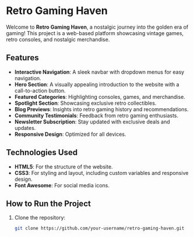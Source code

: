 # Retro Gaming Haven

Welcome to **Retro Gaming Haven**, a nostalgic journey into the golden era of gaming! This project is a web-based platform showcasing vintage games, retro consoles, and nostalgic merchandise.

## Features

- **Interactive Navigation**: A sleek navbar with dropdown menus for easy navigation.
- **Hero Section**: A visually appealing introduction to the website with a call-to-action button.
- **Featured Categories**: Highlighting consoles, games, and merchandise.
- **Spotlight Section**: Showcasing exclusive retro collectibles.
- **Blog Previews**: Insights into retro gaming history and recommendations.
- **Community Testimonials**: Feedback from retro gaming enthusiasts.
- **Newsletter Subscription**: Stay updated with exclusive deals and updates.
- **Responsive Design**: Optimized for all devices.

## Technologies Used

- **HTML5**: For the structure of the website.
- **CSS3**: For styling and layout, including custom variables and responsive design.
- **Font Awesome**: For social media icons.


## How to Run the Project

1. Clone the repository:
   ```bash
   git clone https://github.com/your-username/retro-gaming-haven.git